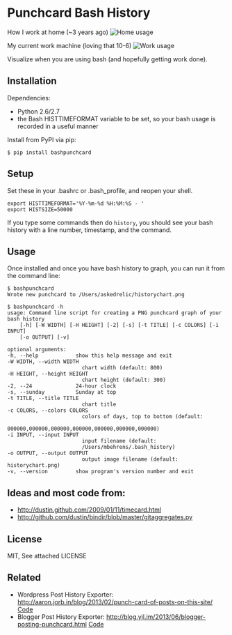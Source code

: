 # Punchcard Bash History

How I work at home (~3 years ago)
![Home usage](https://raw.github.com/askedrelic/bash-history-punchcard/master/sample-home.png)

My current work machine (loving that 10-6)
![Work usage](https://raw.github.com/askedrelic/bash-history-punchcard/master/sample-work.png)

Visualize when you are using bash (and hopefully getting work done).

## Installation

Dependencies:

- Python 2.6/2.7
- the Bash HISTTIMEFORMAT variable to be set, so your bash usage is recorded in a useful manner

Install from PyPI via pip:

	$ pip install bashpunchcard

## Setup

Set these in your .bashrc or .bash_profile, and reopen your shell.

    export HISTTIMEFORMAT='%Y-%m-%d %H:%M:%S - '
    export HISTSIZE=50000

If you type some commands then do `history`, you should see your bash history with a line number, timestamp, and the command.

## Usage

Once installed and once you have bash history to graph, you can run it from the
command line:

    $ bashpunchcard
    Wrote new punchcard to /Users/askedrelic/historychart.png

    $ bashpunchcard -h
    usage: Command line script for creating a PNG punchcard graph of your bash history
        [-h] [-W WIDTH] [-H HEIGHT] [-2] [-s] [-t TITLE] [-c COLORS] [-i INPUT]
        [-o OUTPUT] [-v]

    optional arguments:
    -h, --help            show this help message and exit
    -W WIDTH, --width WIDTH
                            chart width (default: 800)
    -H HEIGHT, --height HEIGHT
                            chart height (default: 300)
    -2, --24              24-hour clock
    -s, --sunday          Sunday at top
    -t TITLE, --title TITLE
                            chart title
    -c COLORS, --colors COLORS
                            colors of days, top to bottom (default:
                            000000,000000,000000,000000,000000,000000,000000)
    -i INPUT, --input INPUT
                            input filename (default:
                            /Users/mbehrens/.bash_history)
    -o OUTPUT, --output OUTPUT
                            output image filename (default: historychart.png)
    -v, --version         show program's version number and exit

## Ideas and most code from:

- http://dustin.github.com/2009/01/11/timecard.html
- http://github.com/dustin/bindir/blob/master/gitaggregates.py

## License

MIT, See attached LICENSE

## Related

- Wordpress Post History Exporter: http://aaron.jorb.in/blog/2013/02/punch-card-of-posts-on-this-site/ [Code](https://github.com/aaronjorbin/wordpress-post-history-bashcard)
- Blogger Post History Exporter: http://blog.yjl.im/2013/06/blogger-posting-punchcard.html [Code](https://gist.github.com/livibetter/2011993)
